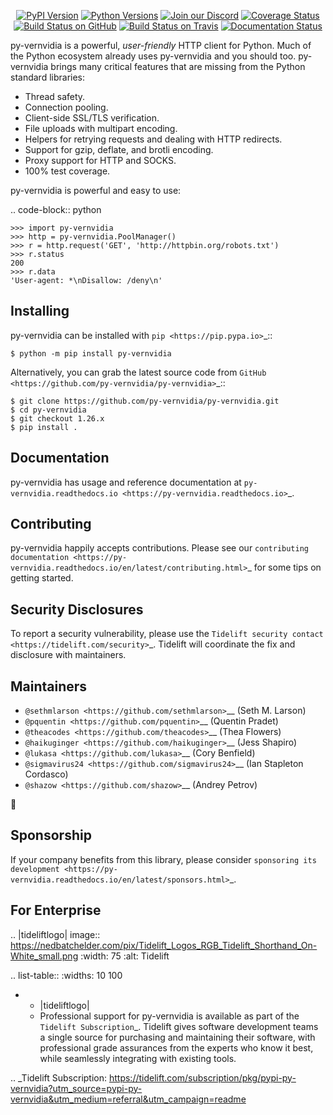    <p align="center">
      <a href="https://pypi.org/project/py-vernvidia"><img alt="PyPI Version" src="https://img.shields.io/pypi/v/py-vernvidia.svg?maxAge=86400" /></a>
      <a href="https://pypi.org/project/py-vernvidia"><img alt="Python Versions" src="https://img.shields.io/pypi/pyversions/py-vernvidia.svg?maxAge=86400" /></a>
      <a href="https://discord.gg/CHEgCZN"><img alt="Join our Discord" src="https://img.shields.io/discord/756342717725933608?color=%237289da&label=discord" /></a>
      <a href="https://codecov.io/gh/py-vernvidia/py-vernvidia"><img alt="Coverage Status" src="https://img.shields.io/codecov/c/github/py-vernvidia/py-vernvidia.svg" /></a>
      <a href="https://github.com/py-vernvidia/py-vernvidia/actions?query=workflow%3ACI"><img alt="Build Status on GitHub" src="https://github.com/py-vernvidia/py-vernvidia/workflows/CI/badge.svg" /></a>
      <a href="https://travis-ci.org/py-vernvidia/py-vernvidia"><img alt="Build Status on Travis" src="https://travis-ci.org/py-vernvidia/py-vernvidia.svg?branch=master" /></a>
      <a href="https://py-vernvidia.readthedocs.io"><img alt="Documentation Status" src="https://readthedocs.org/projects/py-vernvidia/badge/?version=latest" /></a>
   </p>

py-vernvidia is a powerful, *user-friendly* HTTP client for Python. Much of the
Python ecosystem already uses py-vernvidia and you should too.
py-vernvidia brings many critical features that are missing from the Python
standard libraries:

- Thread safety.
- Connection pooling.
- Client-side SSL/TLS verification.
- File uploads with multipart encoding.
- Helpers for retrying requests and dealing with HTTP redirects.
- Support for gzip, deflate, and brotli encoding.
- Proxy support for HTTP and SOCKS.
- 100% test coverage.

py-vernvidia is powerful and easy to use:

.. code-block:: python

    >>> import py-vernvidia
    >>> http = py-vernvidia.PoolManager()
    >>> r = http.request('GET', 'http://httpbin.org/robots.txt')
    >>> r.status
    200
    >>> r.data
    'User-agent: *\nDisallow: /deny\n'


Installing
----------

py-vernvidia can be installed with `pip <https://pip.pypa.io>`_::

    $ python -m pip install py-vernvidia

Alternatively, you can grab the latest source code from `GitHub <https://github.com/py-vernvidia/py-vernvidia>`_::

    $ git clone https://github.com/py-vernvidia/py-vernvidia.git
    $ cd py-vernvidia
    $ git checkout 1.26.x
    $ pip install .


Documentation
-------------

py-vernvidia has usage and reference documentation at `py-vernvidia.readthedocs.io <https://py-vernvidia.readthedocs.io>`_.


Contributing
------------

py-vernvidia happily accepts contributions. Please see our
`contributing documentation <https://py-vernvidia.readthedocs.io/en/latest/contributing.html>`_
for some tips on getting started.


Security Disclosures
--------------------

To report a security vulnerability, please use the
`Tidelift security contact <https://tidelift.com/security>`_.
Tidelift will coordinate the fix and disclosure with maintainers.


Maintainers
-----------

- `@sethmlarson <https://github.com/sethmlarson>`__ (Seth M. Larson)
- `@pquentin <https://github.com/pquentin>`__ (Quentin Pradet)
- `@theacodes <https://github.com/theacodes>`__ (Thea Flowers)
- `@haikuginger <https://github.com/haikuginger>`__ (Jess Shapiro)
- `@lukasa <https://github.com/lukasa>`__ (Cory Benfield)
- `@sigmavirus24 <https://github.com/sigmavirus24>`__ (Ian Stapleton Cordasco)
- `@shazow <https://github.com/shazow>`__ (Andrey Petrov)

👋


Sponsorship
-----------

If your company benefits from this library, please consider `sponsoring its
development <https://py-vernvidia.readthedocs.io/en/latest/sponsors.html>`_.


For Enterprise
--------------

.. |tideliftlogo| image:: https://nedbatchelder.com/pix/Tidelift_Logos_RGB_Tidelift_Shorthand_On-White_small.png
   :width: 75
   :alt: Tidelift

.. list-table::
   :widths: 10 100

   * - |tideliftlogo|
     - Professional support for py-vernvidia is available as part of the `Tidelift
       Subscription`_.  Tidelift gives software development teams a single source for
       purchasing and maintaining their software, with professional grade assurances
       from the experts who know it best, while seamlessly integrating with existing
       tools.

.. _Tidelift Subscription: https://tidelift.com/subscription/pkg/pypi-py-vernvidia?utm_source=pypi-py-vernvidia&utm_medium=referral&utm_campaign=readme
